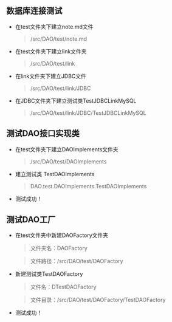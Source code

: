 ## 数据库连接测试

* 在test文件夹下建立note.md文件
    > /src/DAO/test/note.md
   
* 在test文件夹下建立link文件夹
    > /src/DAO/test/link
    
* 在link文件夹下建立JDBC文件
    > /src/DAO/test/link/JDBC
    
* 在JDBC文件夹下建立测试类TestJDBCLinkMySQL
    > /src/DAO/test/link/JDBC/TestJDBCLinkMySQL
    
## 测试DAO接口实现类

* 在test文件夹下建立DAOImplements文件夹
    > /src/DAO/test/DAOImplements
    
* 建立测试类 TestDAOImplements
    > DAO.test.DAOImplements.TestDAOImplements
    
* 测试成功！

## 测试DAO工厂

* 在test文件夹中新建DAOFactory文件夹

    > 文件夹名：DAOFactory
    
    > 文件路径：/src/DAO/test/DAOFactory

* 新建测试类TestDAOFactory

    > 文件名：DTestDAOFactory

    > 文件目录：/src/DAO/test/DAOFactory/TestDAOFactory
    
* 测试成功！